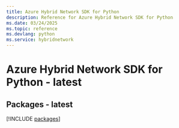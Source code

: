 ```yaml
---
title: Azure Hybrid Network SDK for Python
description: Reference for Azure Hybrid Network SDK for Python
ms.date: 03/24/2025
ms.topic: reference
ms.devlang: python
ms.service: hybridnetwork
---
```

# Azure Hybrid Network SDK for Python - latest
## Packages - latest
[!INCLUDE [packages](hybrid-network-index.md)]